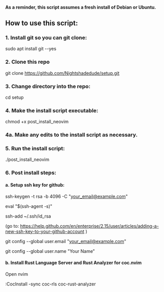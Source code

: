 #### As a reminder, this script assumes a fresh install of Debian or Ubuntu.

## How to use this script:
### 1. Install git so you can git clone:
sudo apt install git --yes

### 2. Clone this repo
git clone https://github.com/Nightshadedude/setup.git

### 3. Change directory into the repo:
cd setup

### 4. Make the install script executable:
chmod +x post_install_neovim

### 4a. Make any edits to the install script as necessary.

### 5. Run the install script:
./post_install_neovim

### 6. Post install steps:
  #### a. Setup ssh key for github:
  ssh-keygen -t rsa -b 4096 -C "your_email@example.com"
  
  eval "$(ssh-agent -s)"
  
  ssh-add ~/.ssh/id_rsa
  
  (go to: https://help.github.com/en/enterprise/2.15/user/articles/adding-a-new-ssh-key-to-your-github-account )
  
  git config --global user.email "your_email@example.com"
  
  git config --global user.name "Your Name"

  #### b. Install Rust Language Server and Rust Analyzer for coc.nvim
  Open nvim
  
  :CocInstall -sync coc-rls coc-rust-analyzer
